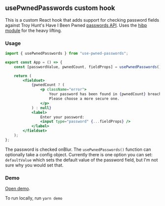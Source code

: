 ## usePwnedPasswords custom hook

This is a custom React hook that adds support for checking password fields against Troy Hunt's Have I Been Pwned [passwords API](https://haveibeenpwned.com/Passwords). Uses the [hibp module](https://github.com/wKovacs64/hibp) for the heavy lifting.

### Usage

```jsx
import { usePwnedPasswords } from "use-pwned-passwords";

export const App = () => {
    const [passwordValue, pwnedCount, fieldProps] = usePwnedPasswords();

    return (
        <fieldset>
            {pwnedCount ? (
                <p className="error">
                    Your password has been found in {pwnedCount} breaches.
                    Please choose a more secure one.
                </p>
            ) : null}
            <label>
                Enter your password:
                <input type="password" {...fieldProps} />
            </label>
        </fieldset>
    );
};
```

The password is checked onBlur. The `usePwnedPasswords()` function can optionally take a config object. Currently there is one option you can set: `defaultValue` which sets the default value of the password field, but I'm not sure why you would set that.

### Demo

[Open demo](https://use-pwned-passwords.netlify.com/).

To run locally, run `yarn demo`
